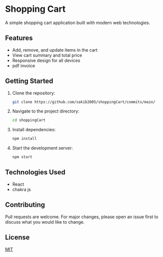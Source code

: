 # Shopping Cart

A simple shopping cart application built with modern web technologies.

## Features

- Add, remove, and update items in the cart
- View cart summary and total price
- Responsive design for all devices
- pdf invoice

## Getting Started

1. Clone the repository:
    ```bash
    git clone https://github.com/sakib2005/shoppingCart/commits/main/
    ```
2. Navigate to the project directory:
    ```bash
    cd shoppingCart
    ```
3. Install dependencies:
    ```bash
    npm install
    ```
4. Start the development server:
    ```bash
    npm start
    ```

## Technologies Used

- React
- chakra js

## Contributing

Pull requests are welcome. For major changes, please open an issue first to discuss what you would like to change.

## License

[MIT](LICENSE)
